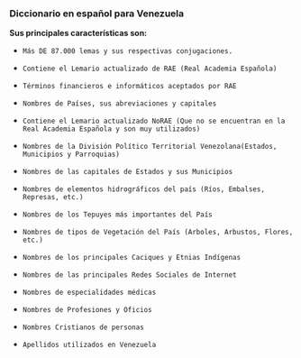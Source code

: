 ### Diccionario en español para Venezuela
**Sus principales características son:**

*     Más DE 87.000 lemas y sus respectivas conjugaciones.
*     Contiene el Lemario actualizado de RAE (Real Academia Española)
*     Términos financieros e informáticos aceptados por RAE
*     Nombres de Países, sus abreviaciones y capitales
*     Contiene el Lemario actualizado NoRAE (Que no se encuentran en la Real Academia Española y son muy utilizados)
*     Nombres de la División Político Territorial Venezolana(Estados, Municipios y Parroquias)
*     Nombres de las capitales de Estados y sus Municipios
*     Nombres de elementos hidrográficos del país (Ríos, Embalses, Represas, etc.)
*     Nombres de los Tepuyes más importantes del País
*     Nombres de tipos de Vegetación del País (Arboles, Arbustos, Flores, etc.)
*     Nombres de los principales Caciques y Etnias Indígenas
*     Nombres de las principales Redes Sociales de Internet
*     Nombres de especialidades médicas
*     Nombres de Profesiones y Oficios
*     Nombres Cristianos de personas
*     Apellidos utilizados en Venezuela

